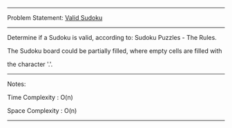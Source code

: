 ******************************************************************************
Problem Statement: [Valid Sudoku](https://leetcode.com/problems/valid-sudoku/)
******************************************************************************
Determine if a Sudoku is valid, according to: Sudoku Puzzles - The Rules.

The Sudoku board could be partially filled, where empty cells are filled with 

the character '.'.

******************************************************************************
Notes: 

Time Complexity : O(n)

Space Complexity : O(n)
******************************************************************************

